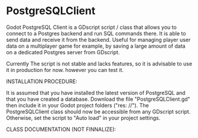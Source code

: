 # PostgreSQLClient
Godot PostgreSQL Client is a GDscript script / class that allows you to connect to a Postgres backend and run SQL commands there. It is able to send data and receive it from the backend. Useful for managing player user data on a multiplayer game for example, by saving a large amount of data on a dedicated Postgres server from GDscript.

Currently The script is not stable and lacks features, so it is advisable to use it in production for now. however you can test it.



INSTALLATION PROCEDURE:

It is assumed that you have installed the latest version of PostgreSQL and that you have created a database.
Download the file "PostgreSQLClient.gd" then include it in your Godot project folders ("res: //"). The PostgreSQLClient class should now be accessible from any GDscript script. Otherwise, set the script to "Auto load" in your project settings.


CLASS DOCUMENTATION (NOT FINNALIZE):


